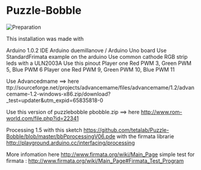 Puzzle-Bobble
=============

![Preparation](http://openphoto.tetalab.org/photos/custom/201301/64dceb-DSC_0546_870x550.jpg)

This installation was made with

Arduino 1.0.2 IDE
Arduino duemillanove / Arduino Uno board
Use StandardFrimata example on the arduino
Use common cathode RGB strip leds with a ULN2003A 
Use this pinout 
  Player one Red PWM 3, Green PWM 5, Blue PWM 6
  Player one Red PWM 9, Green PWM 10, Blue PWM 11
  
Use Advancedmame ==> here ttp://sourceforge.net/projects/advancemame/files/advancemame/1.2/advancemame-1.2-windows-x86.zip/download?_test=updater&utm_expid=65835818-0

Use this version of puzzlebobble pbobble.zip ==> here http://www.rom-world.com/file.php?id=22341

Processing 1.5 with this sketch https://github.com/tetalab/Puzzle-Bobble/blob/master/bbPprocessingV06.pde
with the firmata librarie http://playground.arduino.cc/interfacing/processing

More infomation here http://www.firmata.org/wiki/Main_Page
simple test for firmata : http://www.firmata.org/wiki/Main_Page#Firmata_Test_Program

